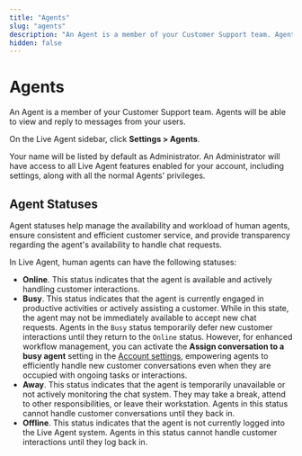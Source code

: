 ```yaml
---
title: "Agents"
slug: "agents"
description: "An Agent is a member of your Customer Support team. Agents will be able to view and reply to messages from your users."
hidden: false 
---
```


# Agents

An Agent is a member of your Customer Support team. Agents will be able to view and reply to messages from your users.

On the Live Agent sidebar, click **Settings > Agents**.

 Your name will be listed by default as Administrator.
 An Administrator will have access to all Live Agent features enabled for your account,
 including settings, along with all the normal Agents' privileges.

## Agent Statuses

Agent statuses help manage the availability and workload of human agents, ensure consistent and efficient customer service, and provide transparency regarding the agent's availability to handle chat requests.

In Live Agent, human agents can have the following statuses:

- **Online**. This status indicates that the agent is available and actively handling customer interactions.
- **Busy**. This status indicates that the agent is currently engaged in productive activities or actively assisting a customer. While in this state, the agent may not be immediately available to accept new chat requests. Agents in the `Busy` status temporarily defer new customer interactions until they return to the `Online` status. However, for enhanced workflow management, you can activate the **Assign conversation to a busy agent** setting in the [Account settings](account-settings.md#auto-assign-conversations-to-a-busy-agent), empowering agents to efficiently handle new customer conversations even when they are occupied with ongoing tasks or interactions.
- **Away**. This status indicates that the agent is temporarily unavailable or not actively monitoring the chat system. They may take a break, attend to other responsibilities, or leave their workstation. Agents in this status cannot handle customer conversations until they back in.
- **Offline**. This status indicates that the agent is not currently logged into the Live Agent system. Agents in this status cannot handle customer interactions until they log back in.